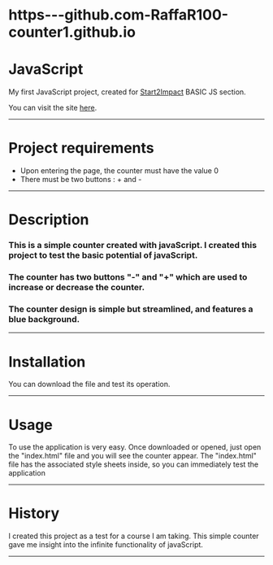 # https---github.com-RaffaR100-counter1.github.io

# JavaScript

My first JavaScript project, created for [Start2Impact](http://start2impact.it/) BASIC JS section.

You can visit the site [here](https://cranky-mcnulty-7fff3d.netlify.app/).

***

# Project requirements

* Upon entering the page, the counter must have the value 0
* There must be two buttons : + and -

***

# Description

### This is a simple counter created with javaScript. I created this project to test the basic potential of javaScript. 
### The counter has two buttons "-" and "+" which are used to increase or decrease the counter.
### The counter design is simple but streamlined, and features a blue background.

***

# Installation

You can download the file and test its operation.

***

# Usage

To use the application is very easy. Once downloaded or opened, just open the "index.html" file and you will see the counter appear.
The "index.html" file has the associated style sheets inside, so you can immediately test the application

***

# History

I created this project as a test for a course I am taking.
This simple counter gave me insight into the infinite functionality of javaScript.

***






